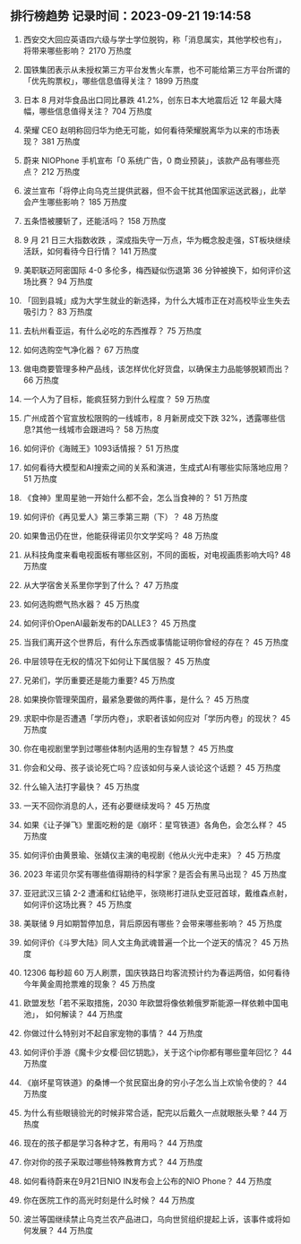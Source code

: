 
## 排行榜趋势 记录时间：2023-09-21 19:14:58
  
  1. 西安交大回应英语四六级与学士学位脱钩，称「消息属实，其他学校也有」，将带来哪些影响？ 2170 万热度
    
  2. 国铁集团表示从未授权第三方平台发售火车票，也不可能给第三方平台所谓的「优先购票权」，哪些信息值得关注？ 1899 万热度
    
  3. 日本 8 月对华食品出口同比暴跌 41.2%，创东日本大地震后近 12 年最大降幅，哪些信息值得关注？ 704 万热度
    
  4. 荣耀 CEO 赵明称回归华为绝无可能，如何看待荣耀脱离华为以来的市场表现？ 381 万热度
    
  5. 蔚来 NIOPhone 手机宣布「0 系统广告，0 商业预装」，该款产品有哪些亮点？ 212 万热度
    
  6. 波兰宣布「将停止向乌克兰提供武器，但不会干扰其他国家运送武器」，此举会产生哪些影响？ 185 万热度
    
  7. 五条悟被腰斩了，还能活吗？ 158 万热度
    
  8. 9 月 21 日三大指数收跌 ，深成指失守一万点，华为概念股走强，ST板块继续活跃，如何看待今日行情？ 141 万热度
    
  9. 美职联迈阿密国际 4-0 多伦多，梅西疑似伤退第 36 分钟被换下，如何评价这场比赛？ 94 万热度
    
  10. 「回到县城」成为大学生就业的新选择，为什么大城市正在对高校毕业生失去吸引力？ 83 万热度
    
  11. 去杭州看亚运，有什么必吃的东西推荐？ 75 万热度
    
  12. 如何选购空气净化器？ 67 万热度
    
  13. 做电商要管理多种产品线，该怎样优化好货盘，以确保主力品能够脱颖而出？ 66 万热度
    
  14. 一个人为了目标，能疯狂努力到什么程度？ 59 万热度
    
  15. 广州成首个官宣放松限购的一线城市，8 月新房成交下跌 32%，透露哪些信息?其他一线城市会跟进吗？ 58 万热度
    
  16. 如何评价《海贼王》1093话情报？ 51 万热度
    
  17. 如何看待大模型和AI搜索之间的关系和演进，生成式AI有哪些实际落地应用？ 51 万热度
    
  18. 《食神》里周星驰一开始什么都不会，怎么当食神的？ 51 万热度
    
  19. 如何评价《再见爱人》第三季第三期（下）？ 48 万热度
    
  20. 如果鲁迅仍在世，他能获得诺贝尔文学奖吗？ 48 万热度
    
  21. 从科技角度来看电视面板有哪些区别，不同的面板，对电视画质影响大吗? 48 万热度
    
  22. 从大学宿舍关系里你学到了什么？ 47 万热度
    
  23. 如何选购燃气热水器？ 45 万热度
    
  24. 如何评价OpenAI最新发布的DALLE3？ 45 万热度
    
  25. 当我们离开这个世界后，有什么东西或事情能证明你曾经的存在？ 45 万热度
    
  26. 中层领导在无权的情况下如何让下属信服？ 45 万热度
    
  27. 兄弟们，学历重要还是能力重要? 45 万热度
    
  28. 如果换你管理荣国府，最紧急要做的两件事，是什么？ 45 万热度
    
  29. 求职中你是否遭遇「学历内卷」，求职者该如何应对「学历内卷」的现状？ 45 万热度
    
  30. 你在电视剧里学到过哪些体制内适用的生存智慧？ 45 万热度
    
  31. 你会和父母、孩子谈论死亡吗？应该如何与亲人谈论这个话题？ 45 万热度
    
  32. 什么输入法打字最快？ 45 万热度
    
  33. 一天不回你消息的人，还有必要继续发吗？ 45 万热度
    
  34. 如果《让子弹飞》里面吃粉的是《崩坏：星穹铁道》各角色，会怎么样？ 45 万热度
    
  35. 如何评价由黄景瑜、张婧仪主演的电视剧《他从火光中走来》？ 45 万热度
    
  36. 2023 年诺贝尔奖有哪些值得期待的科学家？是否会有黑马出现？ 45 万热度
    
  37. 亚冠武汉三镇 2-2 遭浦和红钻绝平，张晓彬打进队史亚冠首球，戴维森点射，如何评价这场比赛？ 45 万热度
    
  38. 美联储 9 月如期暂停加息，背后原因有哪些？会带来哪些影响？ 45 万热度
    
  39. 如何评价《斗罗大陆》同人文主角武魂普遍一个比一个逆天的情况？ 45 万热度
    
  40. 12306 每秒超 60 万人刷票，国庆铁路日均客流预计约为春运两倍，如何看待今年黄金周抢票难的现象？ 45 万热度
    
  41. 欧盟发愁「若不采取措施，2030 年欧盟将像依赖俄罗斯能源一样依赖中国电池」，  如何解读？ 44 万热度
    
  42. 你做过什么特别对不起自家宠物的事情？ 44 万热度
    
  43. 如何评价手游《魔卡少女樱·回忆钥匙》，关于这个ip你都有哪些童年回忆？ 44 万热度
    
  44. 《崩坏星穹铁道》的桑博一个贫民窟出身的穷小子怎么当上欢愉令使的？ 44 万热度
    
  45. 为什么有些眼镜验光的时候非常合适，配完以后戴久一点就眼胀头晕  ? 44 万热度
    
  46. 现在的孩子都是学习各种才艺，有用吗？ 44 万热度
    
  47. 你对你的孩子采取过哪些特殊教育方式？ 44 万热度
    
  48. 如何看待蔚来在9月21日NIO IN发布会上公布的NIO Phone？ 44 万热度
    
  49. 你在医院工作的高光时刻是什么时候？ 44 万热度
    
  50. 波兰等国继续禁止乌克兰农产品进口，乌向世贸组织提起上诉，该事件或将如何发展？ 44 万热度
    